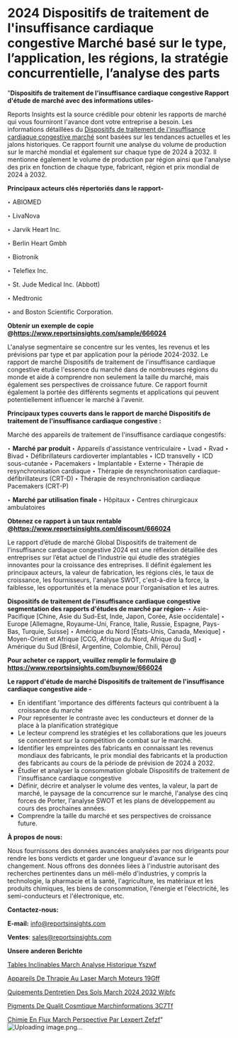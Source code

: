 # 2024 Dispositifs de traitement de l'insuffisance cardiaque congestive Marché basé sur le type, l’application, les régions, la stratégie concurrentielle, l’analyse des parts

"<strong>Dispositifs de traitement de l'insuffisance cardiaque congestive Rapport d'étude de marché avec des informations utiles-</strong>

Reports Insights est la source crédible pour obtenir les rapports de marché qui vous fourniront l'avance dont votre entreprise a besoin. Les informations détaillées du <a href=https://www.reportsinsights.com/sample/666024>Dispositifs de traitement de l'insuffisance cardiaque congestive marché</a> sont basées sur les tendances actuelles et les jalons historiques. Ce rapport fournit une analyse du volume de production sur le marché mondial et également sur chaque type de 2024 à 2032. Il mentionne également le volume de production par région ainsi que l'analyse des prix en fonction de chaque type, fabricant, région et prix mondial de 2024 à 2032.

<b>Principaux acteurs clés répertoriés dans le rapport-</b>

‣ ABIOMED

‣ LivaNova

‣ Jarvik Heart Inc.

‣ Berlin Heart Gmbh

‣ Biotronik

‣ Teleflex Inc.

‣ St. Jude Medical Inc. (Abbott)

‣ Medtronic

‣ and Boston Scientific Corporation.

<strong><b>Obtenir un exemple de copie @</b></strong><a href=https://www.reportsinsights.com/sample/666024><strong><b>https://www.reportsinsights.com/sample/666024</b></strong></a>

L'analyse segmentaire se concentre sur les ventes, les revenus et les prévisions par type et par application pour la période 2024-2032. Le rapport de marché Dispositifs de traitement de l'insuffisance cardiaque congestive étudie l'essence du marché dans de nombreuses régions du monde et aide à comprendre non seulement la taille du marché, mais également ses perspectives de croissance future. Ce rapport fournit également la portée des différents segments et applications qui peuvent potentiellement influencer le marché à l'avenir.

<strong>Principaux types couverts dans le rapport de marché Dispositifs de traitement de l'insuffisance cardiaque congestive :</strong>

Marché des appareils de traitement de l'insuffisance cardiaque congestifs:

‣  <strong> Marché par produit </strong>
‣ Appareils d'assistance ventriculaire
‣ Lvad
‣ Rvad
‣ Bivad
‣ Défibrillateurs cardioverter implantables
‣ ICD transvelly
‣ ICD sous-cutanée
‣ Pacemakers
‣ Implantable
‣ Externe
‣ Thérapie de resynchronisation cardiaque
‣ Thérapie de resynchronisation cardiaque-défibrillateurs (CRT-D)
‣ Thérapie de resynchronisation cardiaque Pacemakers (CRT-P)

‣  <strong> <strong> Marché par utilisation finale </strong> </strong>
‣ Hôpitaux
‣ Centres chirurgicaux ambulatoires

<strong><b>Obtenez ce rapport à un taux rentable @</b></strong><a href=https://www.reportsinsights.com/discount/666024><strong><b>https://www.reportsinsights.com/discount/666024</b></strong></a>

Le rapport d’étude de marché Global Dispositifs de traitement de l'insuffisance cardiaque congestive 2024 est une réflexion détaillée des entreprises sur l’état actuel de l’industrie qui étudie des stratégies innovantes pour la croissance des entreprises. Il définit également les principaux acteurs, la valeur de fabrication, les régions clés, le taux de croissance, les fournisseurs, l'analyse SWOT, c'est-à-dire la force, la faiblesse, les opportunités et la menace pour l'organisation et les autres.

<strong>Dispositifs de traitement de l'insuffisance cardiaque congestive segmentation des rapports d'études de marché par région-</strong>
‣ Asie-Pacifique [Chine, Asie du Sud-Est, Inde, Japon, Corée, Asie occidentale]
‣ Europe [Allemagne, Royaume-Uni, France, Italie, Russie, Espagne, Pays-Bas, Turquie, Suisse]
‣ Amérique du Nord [États-Unis, Canada, Mexique]
‣ Moyen-Orient et Afrique [CCG, Afrique du Nord, Afrique du Sud]
‣ Amérique du Sud [Brésil, Argentine, Colombie, Chili, Pérou]

<strong>Pour acheter ce rapport, veuillez remplir le formulaire @   <a href=https://www.reportsinsights.com/buynow/666024>https://www.reportsinsights.com/buynow/666024</a></strong>

<strong>Le rapport d'étude de marché Dispositifs de traitement de l'insuffisance cardiaque congestive aide -</strong>
<ul>
  <li>En identifiant 'importance des différents facteurs qui contribuent à la croissance du marché</li>
  <li>Pour représenter le contraste avec les conducteurs et donner de la place à la planification stratégique</li>
  <li>Le lecteur comprend les stratégies et les collaborations que les joueurs se concentrent sur la compétition de combat sur le marché.</li>
  <li>Identifier les empreintes des fabricants en connaissant les revenus mondiaux des fabricants, le prix mondial des fabricants et la production des fabricants au cours de la période de prévision de 2024 à 2032.</li>
  <li>Étudier et analyser la consommation globale Dispositifs de traitement de l'insuffisance cardiaque congestive</li>
  <li>Définir, décrire et analyser le volume des ventes, la valeur, la part de marché, le paysage de la concurrence sur le marché, l'analyse des cinq forces de Porter, l'analyse SWOT et les plans de développement au cours des prochaines années.</li>
  <li>Comprendre la taille du marché et ses perspectives de croissance future.</li>
</ul>
<strong>À propos de nous:</strong>

Nous fournissons des données avancées analysées par nos dirigeants pour rendre les bons verdicts et garder une longueur d'avance sur le changement. Nous offrons des données liées à l'industrie autorisant des recherches pertinentes dans un méli-mélo d'industries, y compris la technologie, la pharmacie et la santé, l'agriculture, les matériaux et les produits chimiques, les biens de consommation, l'énergie et l'électricité, les semi-conducteurs et l'électronique, etc.

<strong>Contactez-nous:</strong>

<strong>E-mail:</strong> <a href=mailto:info@reportsinsights.com>info@reportsinsights.com</a>

<strong>Ventes</strong>: <a href=mailto:sales@reportsinsights.com>sales@reportsinsights.com</a>

<strong>Unsere anderen Berichte</strong>

<a href=https://www.linkedin.com/pulse/tables-inclinables-march%C3%A9-analyse-historique-yszwf/>Tables Inclinables March Analyse Historique Yszwf</a>

<a href=https://www.linkedin.com/pulse/appareils-de-th%C3%A9rapie-au-laser-march%C3%A9-moteurs-19gff/>Appareils De Thrapie Au Laser March Moteurs 19Gff</a>

<a href=https://www.linkedin.com/pulse/%C3%A9quipements-dentretien-des-sols-march%C3%A9-2024-2032-wjbfc/>Quipements Dentretien Des Sols March 2024 2032 Wjbfc</a>

<a href=https://www.linkedin.com/pulse/pigments-de-qualit%C3%A9-cosm%C3%A9tique-march%C3%A9informations-3c7tf/>Pigments De Qualit Cosmtique Marchinformations 3C7Tf</a>

<a href=https://www.linkedin.com/pulse/chimie-en-flux-march%C3%A9-perspective-par-lexpert-zefzf/>Chimie En Flux March Perspective Par Lexpert Zefzf</a>"
![Uploading image.png…]()

